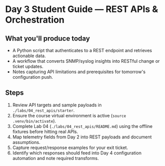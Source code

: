 # Day 3 Student Guide — REST APIs & Orchestration

## What you'll produce today
- A Python script that authenticates to a REST endpoint and retrieves actionable data.
- A workflow that converts SNMP/syslog insights into RESTful change or ticket updates.
- Notes capturing API limitations and prerequisites for tomorrow's configuration push.

## Steps
1. Review API targets and sample payloads in `./labs/04_rest_apis/starter`.
2. Ensure the course virtual environment is active (`source .venv/bin/activate`).
3. Complete Lab 04 (`./labs/04_rest_apis/README.md`) using the offline fixtures before hitting real APIs.
4. Map telemetry fields from Day 2 into REST payloads and document assumptions.
5. Capture request/response examples for your exit ticket.
6. Identify which responses should feed into Day 4 configuration automation and note required transforms.

